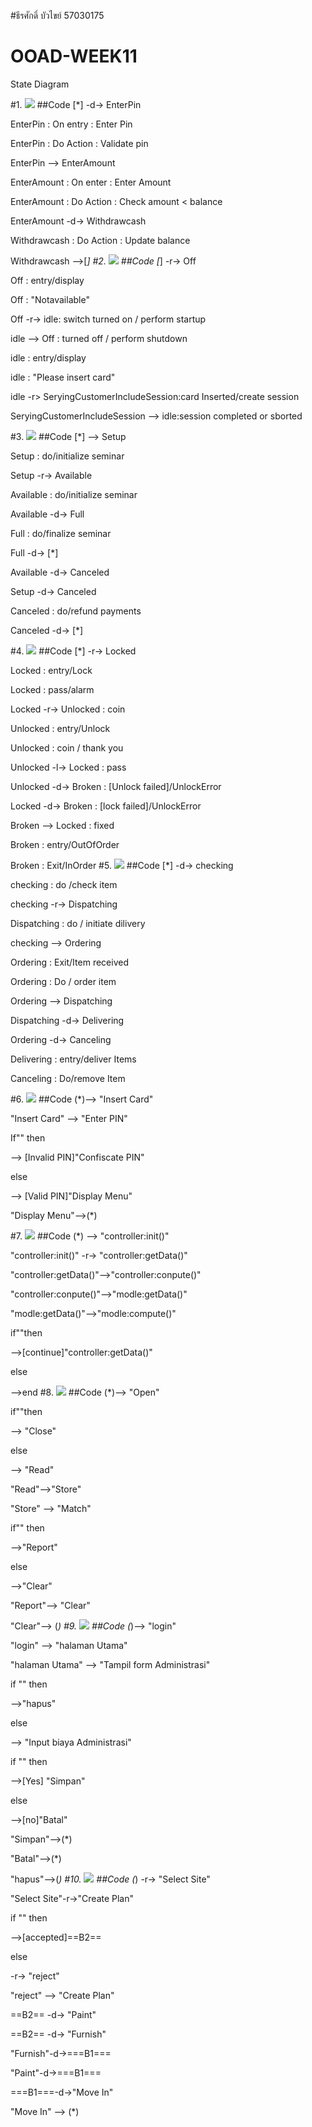 #ธีรศักดิ์ บัวไขย์ 57030175
# OOAD-WEEK11
State Diagram

#1.
![](http://www.plantuml.com/plantuml/img/YzQALT1DqRLJSCqhIIqAoCpZWZ4Kh1JyynHIyqgAAe5CiAW2chnBle9ZSabcFeWTbfYJcP9OagfGWAn65sQoOsv-QLu95n8RRZxGN9ZvM5KXs-ASaPgShP08aR9HI4hCISnBJaNH0FPDU6P9HafHOdboOd465p87pRpG0h2ROUQWg0IwFLeh5W00)
##Code
[*] -d-> EnterPin

EnterPin : On entry : Enter Pin

EnterPin : Do Action : Validate pin

EnterPin --> EnterAmount

EnterAmount : On enter : Enter Amount

EnterAmount : Do Action : Check amount < balance

EnterAmount -d-> Withdrawcash

Withdrawcash : Do Action : Update balance

Withdrawcash -->[*]
#2.
![](http://www.plantuml.com/plantuml/img/VO-nRiCm34HtVyN1Om33kuSidRAq0Jm66HI9hWN8aa5I2VptjMK7A3fquC3ZkoDvEztHS7F6rp1KQw43HUMbTLxcO9P3gp-JcgVnmJm2rKKiBky2TP2NLpj2CqToI14jPk8XyGHHmvhdQWFHx7lMl3UwDh_OCQjBhxZ3VmyvnFeQo0Z1Ho5MMCEkFjBvZ9vuyV7x8ukcYVWIRSYEUXBnANORZ4inacijar62xCFgNsivlJnxuB1fcWFfzWH37ccBHFK3)
##Code
[*] -r-> Off

Off : entry/display

Off : "Notavailable"

Off -r-> idle: switch turned on / perform startup

idle --> Off : turned off / perform shutdown

idle : entry/display

idle : "Please insert card"

idle -r> SeryingCustomerIncludeSession:card Inserted/create session

SeryingCustomerIncludeSession --> idle:session completed or sborted 


#3.
![](http://www.plantuml.com/plantuml/img/YzQALT3LjLC8JYqfBU02amfM2Ydv-fbvcIMPYJcPLQaAnQcvcNc9HL1PtIAWSiUonCoSnAISL2uu2wSsX0hT5A1MjzAS72uG0T6G1bI3eXmi1LOPhHMBhjavCIyvDISr1UOM534O0s9mKMfQQLwAGa5YPMvgNaanGXPcDW00)
##Code
[*] --> Setup

Setup : do/initialize seminar

Setup -r-> Available

Available : do/initialize seminar

Available -d-> Full

Full : do/finalize seminar

Full -d-> [*]

Available -d-> Canceled

Setup -d-> Canceled

Canceled : do/refund payments

Canceled -d-> [*]

#4.
![](http://www.plantuml.com/plantuml/img/TP0n2yCW48LtVyND1N7lqA6GeL38r2baa6Yen9xbOY3vzqcZKLle9FUzztodpQa5Jlm2TzSDMh5mm1aqUbh4PypiBSTHI2lfTR0z-a1xE3fda1Lpk2K0zkC30VufSO35JLdZDYqJ6mjDRTgLtA1nqvh0ePV6QjN6beh8KLhlE_3N7YsyhExDlFr72eUNr9El-vgKfgnKi_7YXZjT0G00)
##Code
[*] -r-> Locked

Locked : entry/Lock

Locked : pass/alarm

Locked -r-> Unlocked : coin

Unlocked : entry/Unlock

Unlocked : coin / thank you

Unlocked -l-> Locked : pass

Unlocked -d-> Broken : [Unlock failed]/UnlockError

Locked -d-> Broken : [lock failed]/UnlockError

Broken --> Locked : fixed

Broken : entry/OutOfOrder

Broken : Exit/InOrder
#5.
![](http://www.plantuml.com/plantuml/img/VO-n3i8m34JtV8Ldf2Wx0mjXOE8344ELMDI29iYDglRlSL8Qmi9spldbpjVT3RJN1t0zkWU5kze4xC57C6K4IZXy7Sq2M1fVNN9zPXhzmO029UeIWgSdJSXBWmjzOO-SqKq8TvefcRCa0QD3WNphslnhpFFQfbhwJvbociNIu2Uj6CSkEF4oKrSa2KFYnVZr2NAXKTNLqiGm3d72ugat)
 ##Code
 [*] -d-> checking
 
checking : do /check item

checking -r-> Dispatching

Dispatching : do / initiate dilivery

checking --> Ordering

Ordering : Exit/Item received

Ordering : Do / order item

Ordering --> Dispatching

Dispatching -d-> Delivering

Ordering -d-> Canceling

Delivering : entry/deliver Items

Canceling : Do/remove Item

#6.
![](http://www.plantuml.com/plantuml/img/qz3IrDMrKr3op2jEBIfHS4uiIb7YGk4fWELTyqfIYnG2FFsK5BWyqvIK54eoKlEuG5BHddbbYJcPAI39M2Nd_BoqpEBan99Ki6Akr9pYL8YoC8GYbypYWfp4IWNVrBnIe6qeNA1Q3IrD0000)
##Code
(*)--> "Insert Card"

"Insert Card" --> "Enter PIN" 

If"" then

--> [Invalid PIN]"Confiscate PIN"

else

--> [Valid PIN]"Display Menu"

"Display Menu"-->(*)

#7.
![](http://www.plantuml.com/plantuml/img/TOun2e0m40HxNn5IgP0FM5Zv2x4GNJMGN2IU_pSf91gqEsQ7uSgw4agrGawEs3jZu1jDcijA5XzCA9_9AxWRUSpzX4FzEOHpFncvdt3qhPiDNkcS96jozWxgHKhUG4LO-nZNT6Bu-HRcG1H1ymK0)
##Code
(*) --> "controller:init()"

"controller:init()" -r-> "controller:getData()"

"controller:getData()"-->"controller:conpute()"

"controller:conpute()"-->"modle:getData()"

"modle:getData()"-->"modle:compute()"

if""then

-->[continue]"controller:getData()"

else

-->end
#8.
![](http://www.plantuml.com/plantuml/img/qz3IrDMrKr3oBqZDK-BAJ5DIAib8pUC2Ypddv1UdAd6bvXIdGWI2KXDJbBWW5510ARWalmYe04ehWDNu9fOaPq1CKe0P1THHa5zKWZ0AQ7HgOX7OAB04r3g868G62MbeQG80)
##Code
(*)--> "Open"

if""then

--> "Close"

else

--> "Read"

"Read"-->"Store"

"Store" --> "Match"

if"" then

-->"Report"

else

-->"Clear"

"Report"--> "Clear"

"Clear"--> (*)
#9.
![](http://www.plantuml.com/plantuml/img/NOwn3i8m34HtVuNbgQtKNq22ZHaO4EfWH4ej9MxKf0D_ZzK42PYiUtTdk-dQljyX-VafIb0dRcnYpu4LBzc6UR-wPCuSedWSvoNW_X549UM5an38Y4IO9wS05hLsN1E1yyaXRDsZnZNZNVZ5VztliaLlLvS6f9E4o5fMR5ZdWGwSsTjprJJST2rK_57bTb5l)
##Code
(*)--> "login"

"login" --> "halaman Utama"

"halaman Utama" --> "Tampil form Administrasi"

if "" then

-->"hapus"

else 

--> "Input biaya Administrasi"

if "" then

-->[Yes] "Simpan"

else

-->[no]"Batal"

"Simpan"-->(*)

"Batal"-->(*)

"hapus"-->(*)
#10.
![](http://www.plantuml.com/plantuml/img/NOx12i8m38RlUOgGqpReGU_TGK7m80ns50-bYwnIwkYgps_gDg5UojyloPTKJOqggXQfPyysOUyI4nI_NATZP9COEsy2WRiZ4QQH0oZLNesrF2KURbeVzbe3-vbXiKP-Y4U4Qq2LQI5RXb0DkT8P5z8VExrYSFCeaYrbhgLd9m-iCmNRGePqURuPpxBfbxvNL4qD7m00)
##Code
(*) -r-> "Select Site"

"Select Site"-r->"Create Plan"

if "" then

-->[accepted]==B2==

else

-r-> "reject"

"reject" --> "Create Plan"

==B2== -d-> "Paint"

==B2== -d-> "Furnish"

"Furnish"-d->===B1===

"Paint"-d->===B1===

===B1===-d->"Move In"

"Move In" --> (*)

